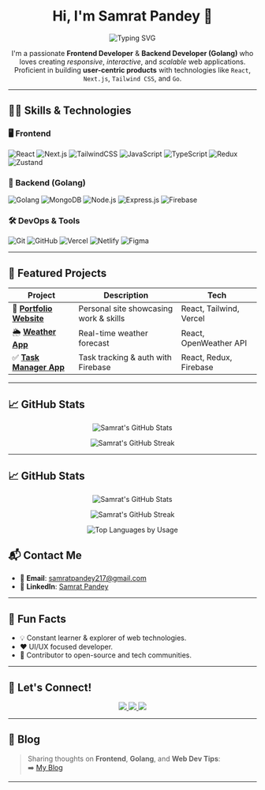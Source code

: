 <h1 align="center">Hi, I'm Samrat Pandey 👋</h1>

<p align="center">
  <img src="https://readme-typing-svg.herokuapp.com?font=Fira+Code&size=24&pause=1000&color=00BFFF&center=true&vCenter=true&width=435&lines=Frontend+Developer+%F0%9F%96%A5%EF%B8%8F;Golang+Backend+Developer+%F0%9F%9A%80;React+%2F+Next.js+Specialist;UI%2FUX+Design+Enthusiast;Open+Source+Contributor" alt="Typing SVG" />
</p>

<p align="center">
  I'm a passionate <strong>Frontend Developer</strong> & <strong>Backend Developer (Golang)</strong> who loves creating <em>responsive</em>, <em>interactive</em>, and <em>scalable</em> web applications.<br/>
  Proficient in building <strong>user-centric products</strong> with technologies like <code>React</code>, <code>Next.js</code>, <code>Tailwind CSS</code>, and <code>Go</code>.
</p>


---

## 🧑‍💻 Skills & Technologies

### 🖥️ Frontend
![React](https://img.shields.io/badge/React-20232A?style=for-the-badge&logo=react&logoColor=61DAFB)
![Next.js](https://img.shields.io/badge/Next.js-000000?style=for-the-badge&logo=nextdotjs&logoColor=white)
![TailwindCSS](https://img.shields.io/badge/Tailwind_CSS-38bdf8?style=for-the-badge&logo=tailwind-css&logoColor=white)
![JavaScript](https://img.shields.io/badge/JavaScript-F7DF1E?style=for-the-badge&logo=javascript&logoColor=black)
![TypeScript](https://img.shields.io/badge/TypeScript-007ACC?style=for-the-badge&logo=typescript&logoColor=white)
![Redux](https://img.shields.io/badge/Redux-593d88?style=for-the-badge&logo=redux&logoColor=white)
![Zustand](https://img.shields.io/badge/Zustand-black?style=for-the-badge&logo=Zustand&logoColor=white)

### 🔧 Backend (Golang)
![Golang](https://img.shields.io/badge/Go-00ADD8?style=for-the-badge&logo=go&logoColor=white)
![MongoDB](https://img.shields.io/badge/MongoDB-4ea94b?style=for-the-badge&logo=mongodb&logoColor=white)
![Node.js](https://img.shields.io/badge/Node.js-339933?style=for-the-badge&logo=nodedotjs&logoColor=white)
![Express.js](https://img.shields.io/badge/Express.js-404D59?style=for-the-badge)
![Firebase](https://img.shields.io/badge/Firebase-ffca28?style=for-the-badge&logo=firebase&logoColor=black)

### 🛠 DevOps & Tools
![Git](https://img.shields.io/badge/Git-F05032?style=for-the-badge&logo=git&logoColor=white)
![GitHub](https://img.shields.io/badge/GitHub-181717?style=for-the-badge&logo=github)
![Vercel](https://img.shields.io/badge/Vercel-000000?style=for-the-badge&logo=vercel&logoColor=white)
![Netlify](https://img.shields.io/badge/Netlify-00C7B7?style=for-the-badge&logo=netlify&logoColor=white)
![Figma](https://img.shields.io/badge/Figma-F24E1E?style=for-the-badge&logo=figma&logoColor=white)

---

## 🚀 Featured Projects

| Project | Description | Tech |
|--------|-------------|------|
| 🔗 [**Portfolio Website**](https://github.com/samrat-rock/portfolio) | Personal site showcasing work & skills | React, Tailwind, Vercel |
| 🌦️ [**Weather App**](https://github.com/samrat-rock/weather-app) | Real-time weather forecast | React, OpenWeather API |
| ✅ [**Task Manager App**](https://github.com/samrat-rock/task-manager) | Task tracking & auth with Firebase | React, Redux, Firebase |

---

## 📈 GitHub Stats

<p align="center">
  <img src="https://github-readme-stats.vercel.app/api?username=samrat-rock&show_icons=true&theme=radical&hide=prs&count_private=true" alt="Samrat's GitHub Stats"/>
</p>

<p align="center">
  <img src="https://github-readme-streak-stats.herokuapp.com/?user=samrat-rock&theme=radical" alt="Samrat's GitHub Streak"/>
</p>

---

## 📈 GitHub Stats

<p align="center">
  <img src="https://github-readme-stats.vercel.app/api?username=samrat-rock&show_icons=true&theme=radical&hide=prs&count_private=true" alt="Samrat's GitHub Stats"/>
</p>

<p align="center">
  <img src="https://github-readme-streak-stats.herokuapp.com/?user=samrat-rock&theme=radical" alt="Samrat's GitHub Streak"/>
</p>

<p align="center">
  <img src="https://github-readme-stats.vercel.app/api/top-langs/?username=samrat-rock&layout=compact&langs_count=10&theme=radical" alt="Top Languages by Usage" />
</p>


## 📬 Contact Me

- 📧 **Email**: samratpandey217@gmail.com  
- 💼 **LinkedIn**: [Samrat Pandey](https://www.linkedin.com/in/samrat-pandey)  




---

## 🎨 Fun Facts

- 💡 Constant learner & explorer of web technologies.
- ❤️ UI/UX focused developer.
- 🤝 Contributor to open-source and tech communities.

---

## 🔗 Let's Connect!

<p align="center">
  <a href="https://www.linkedin.com/in/samrat-pandey">
    <img src="https://img.shields.io/badge/LinkedIn-%230077B5?style=for-the-badge&logo=linkedin&logoColor=white" />
  </a>
  <a href="https://twitter.com/yourusername">
    <img src="https://img.shields.io/badge/Twitter-%231DA1F2?style=for-the-badge&logo=twitter&logoColor=white" />
  </a>
  <a href="https://github.com/samrat-rock">
    <img src="https://img.shields.io/badge/GitHub-%23121011?style=for-the-badge&logo=github&logoColor=white" />
  </a>
</p>

---

## 📝 Blog

> Sharing thoughts on **Frontend**, **Golang**, and **Web Dev Tips**:  
➡️ [My Blog](https://www.yourblog.com)

---
